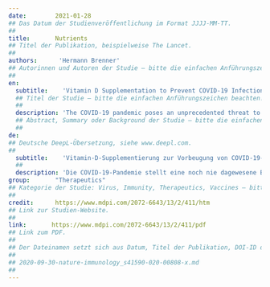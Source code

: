 ```yaml
---
date:        2021-01-28
## Das Datum der Studienveröffentlichung im Format JJJJ-MM-TT.
##
title:       Nutrients
## Titel der Publikation, beispielweise The Lancet.
##
authors:      'Hermann Brenner'
## Autorinnen und Autoren der Studie – bitte die einfachen Anführungszeichen beachten!
##
en:
  subtitle:    'Vitamin D Supplementation to Prevent COVID-19 Infections and Deaths-Accumulating Evidence from Epidemiological and Intervention Studies Calls for Immediate Action'
  ## Titel der Studie – bitte die einfachen Anführungszeichen beachten!
  ##
  description: 'The COVID-19 pandemic poses an unprecedented threat to human health, health care systems, public life, and economy around the globe. The repertoire of effective therapies for severe courses of the disease has remained limited. A large proportion of the world population suffers from vitamin D insufficiency or deficiency, with prevalence being particularly high among the COVID-19 high-risk populations. Vitamin D supplementation has been suggested as a potential option to prevent COVID-19 infections, severe courses, and deaths from the disease, but is not widely practiced. This article provides an up-to-date summary of recent epidemiological and intervention studies on a possible role of vitamin D supplementation for preventing severe COVID-19 cases and deaths. Despite limitations and remaining uncertainties, accumulating evidence strongly supports widespread vitamin D supplementation, in particular of high-risk populations, as well as high-dose supplementation of those infected. Given the dynamics of the COVID-19 pandemic, the benefit–risk ratio of such supplementation calls for immediate action even before results of ongoing large-scale randomized trials become available.'
  ## Abstract, Summary oder Background der Studie – bitte die einfachen Anführungszeichen beachten!
  ##
de: 
## Deutsche DeepL-Übersetzung, siehe www.deepl.com.
##
  subtitle:    'Vitamin-D-Supplementierung zur Vorbeugung von COVID-19-Infektionen und Todesfällen - Die sich häufenden Belege aus epidemiologischen und Interventionsstudien erfordern sofortiges Handeln'
  ##
  description: 'Die COVID-19-Pandemie stellt eine noch nie dagewesene Bedrohung für die menschliche Gesundheit, die Gesundheitssysteme, das öffentliche Leben und die Wirtschaft auf der ganzen Welt dar. Das Repertoire an wirksamen Therapien für schwere Verläufe der Krankheit ist nach wie vor begrenzt. Ein großer Teil der Weltbevölkerung leidet an Vitamin-D-Insuffizienz oder -Mangel, wobei die Prävalenz in den COVID-19-Hochrisikogruppen besonders hoch ist. Eine Vitamin-D-Supplementierung wurde als mögliche Option zur Verhinderung von COVID-19-Infektionen, schweren Krankheitsverläufen und Todesfällen vorgeschlagen, wird aber nicht allgemein praktiziert. Dieser Artikel enthält eine aktuelle Zusammenfassung der jüngsten epidemiologischen Studien und Interventionsstudien über eine mögliche Rolle der Vitamin-D-Supplementierung bei der Prävention schwerer COVID-19-Fälle und Todesfälle. Trotz der Einschränkungen und verbleibenden Unsicherheiten sprechen die sich häufenden Belege nachdrücklich für eine weit verbreitete Vitamin-D-Supplementierung, insbesondere in Hochrisikogruppen, sowie für eine hochdosierte Supplementierung der Infizierten. Angesichts der Dynamik der COVID-19-Pandemie erfordert das Nutzen-Risiko-Verhältnis einer solchen Supplementierung sofortiges Handeln, noch bevor die Ergebnisse der laufenden groß angelegten randomisierten Studien vorliegen.'
group:       "Therapeutics"
## Kategorie der Studie: Virus, Immunity, Therapeutics, Vaccines – bitte die Anführungszeichen beachten!
##
credit:      https://www.mdpi.com/2072-6643/13/2/411/htm
## Link zur Studien-Website.
##
link:       https://www.mdpi.com/2072-6643/13/2/411/pdf
## Link zum PDF.
##
## Der Dateinamen setzt sich aus Datum, Titel der Publikation, DOI-ID der Studie (nach dem letzten Slash) und der Dateiendung zusammen. Bitte den Unterstrich vor der DOI-ID beachten!
##
## 2020-09-30-nature-immunology_s41590-020-00808-x.md
##
---
```

<object data="{{ page.link }}" style='height:calc(100vh - 400px); width: 100%' type='application/pdf'></object>